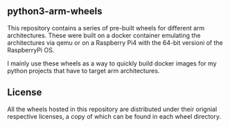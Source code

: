 ## python3-arm-wheels

This repository contains a series of pre-built wheels for different arm architectures.
These were built on a docker container emulating the architectures via qemu or on a Raspberry Pi4 with the 64-bit versioni of the RaspberryPi OS.

I mainly use these wheels as a way to quickly build docker images for my python projects that have to target arm architectures.

## License

All the wheels hosted in this repository are distributed under their orignial respective licenses, a copy of which can be found in each wheel directory.

